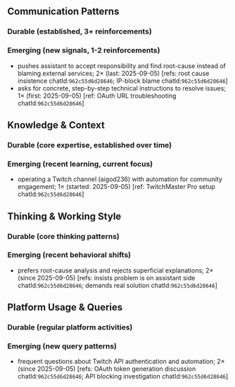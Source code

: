 ## Communication Patterns
### Durable (established, 3+ reinforcements)

### Emerging (new signals, 1-2 reinforcements)
- pushes assistant to accept responsibility and find root-cause instead of blaming external services; 2× (last: 2025-09-05) [refs: root cause insistence chatId:`962c55d6d28646`; IP-block blame chatId:`962c55d6d28646`]
- asks for concrete, step-by-step technical instructions to resolve issues; 1× (first: 2025-09-05) [ref: OAuth URL troubleshooting chatId:`962c55d6d28646`]

## Knowledge & Context
### Durable (core expertise, established over time)

### Emerging (recent learning, current focus)
- operating a Twitch channel (aigod236) with automation for community engagement; 1× (started: 2025-09-05) [ref: TwitchMaster Pro setup chatId:`962c55d6d28646`]

## Thinking & Working Style
### Durable (core thinking patterns)

### Emerging (recent behavioral shifts)
- prefers root-cause analysis and rejects superficial explanations; 2× (since 2025-09-05) [refs: insists problem is on assistant side chatId:`962c55d6d28646`; demands real solution chatId:`962c55d6d28646`]

## Platform Usage & Queries
### Durable (regular platform activities)

### Emerging (new query patterns)
- frequent questions about Twitch API authentication and automation; 2× (since 2025-09-05) [refs: OAuth token generation discussion chatId:`962c55d6d28646`; API blocking investigation chatId:`962c55d6d28646`]